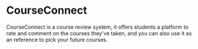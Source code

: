 # CourseConnect
CourseConnect is a course review system, it offers students a platform to rate and comment on the courses they've taken, and you can also use it as an reference to pick your future courses.
